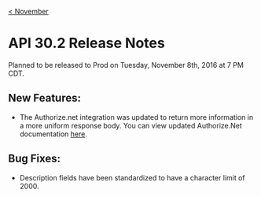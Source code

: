 [< November](../README.md)
# API 30.2 Release Notes 

Planned to be released to Prod on Tuesday, November 8th, 2016 at 7 PM CDT.

## New Features:
- The Authorize.net integration was updated to return more information in a more uniform response body. You can view updated Authorize.Net documentation [here](http://qa-documentation.ordercloud.io/integration-services/authorizenet).

## Bug Fixes:
- Description fields have been standardized to have a character limit of 2000. 
